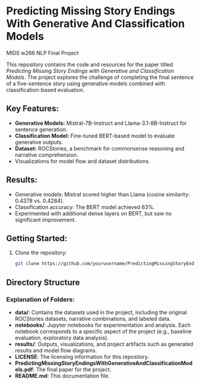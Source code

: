 # Predicting Missing Story Endings With Generative And Classification Models
MIDS w266 NLP Final Project

This repository contains the code and resources for the paper titled *Predicting Missing Story Endings with Generative and Classification Models*. The project explores the challenge of completing the final sentence of a five-sentence story using generative models combined with classification-based evaluation.

## Key Features:
- **Generative Models:** Mistral-7B-Instruct and Llama-3.1-8B-Instruct for sentence generation.
- **Classification Model:** Fine-tuned BERT-based model to evaluate generative outputs.
- **Dataset:** ROCStories, a benchmark for commonsense reasoning and narrative comprehension.
- Visualizations for model flow and dataset distributions.

## Results:
- Generative models: Mistral scored higher than Llama (cosine similarity: 0.4378 vs. 0.4284).
- Classification accuracy: The BERT model achieved 63%.
- Experimented with additional dense layers on BERT, but saw no significant improvement.

## Getting Started:
1. Clone the repository:
   ```bash
   git clone https://github.com/yourusername/PredictingMissingStoryEndingsWithGenerativeAndClassificationModels.git


## Directory Structure

### Explanation of Folders:
- **data/**: Contains the datasets used in the project, including the original ROCStories datasets, narrative combinations, and labeled data.
- **notebooks/**: Jupyter notebooks for experimentation and analysis. Each notebook corresponds to a specific aspect of the project (e.g., baseline evaluation, exploratory data analysis).
- **results/**: Outputs, visualizations, and project artifacts such as generated results and model flow diagrams.
- **LICENSE**: The licensing information for this repository.
- **PredictingMissingStoryEndingsWithGenerativeAndClassificationModels.pdf**: The final paper for the project.
- **README.md**: This documentation file.
